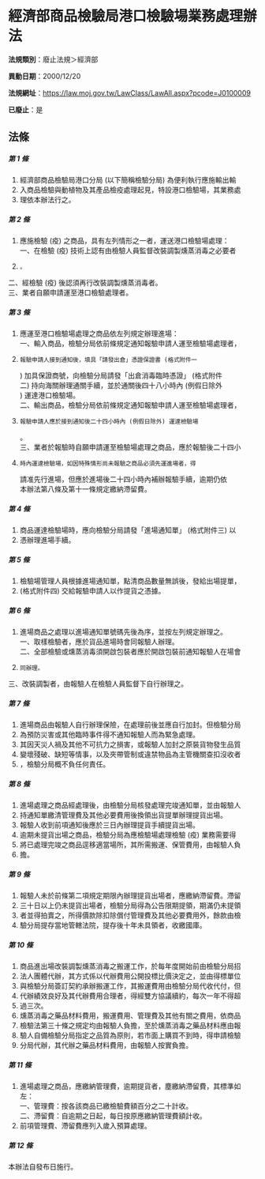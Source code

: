 # 經濟部商品檢驗局港口檢驗場業務處理辦法

**法規類別**：廢止法規＞經濟部

**異動日期**：2000/12/20  

**法規網址**：https://law.moj.gov.tw/LawClass/LawAll.aspx?pcode=J0100009

**已廢止**：是



## 法條
##### 第 1 條
1. 經濟部商品檢驗局港口分局 (以下簡稱檢驗分局) 為便利執行應施輸出輸
1. 入商品檢驗與動植物及其產品檢疫處理起見，特設港口檢驗場，其業務處
1. 理依本辦法行之。

##### 第 2 條
1. 應施檢驗 (疫) 之商品，具有左列情形之一者，運送港口檢驗場處理：  
一、在檢驗 (疫) 技術上認有由檢驗人員監督改裝調製燻蒸消毒之必要者
1.     。  
二、經檢驗 (疫) 後認須再行改裝調製燻蒸消毒者。  
三、業者自願申請運至港口檢驗處理者。

##### 第 3 條
1. 應運至港口檢驗場處理之商品依左列規定辦理進場：  
一、輸入商品，檢驗分局依前條規定通知報驗申請人運至檢驗場處理者，
1.     報驗申請人接到通知後，填具「請發出倉」憑證保證書 (格式附件一  
    ) 加具保證商號，向檢驗分局請發「出倉消毒臨時憑證」 (格式附件  
    二) 持向海關辦理通關手續，並於通關後四十八小時內 (例假日除外  
    ) 運達港口檢驗場。  
二、輸出商品，檢驗分局依前條規定通知報驗申請人運至檢驗場處理者，
1.     報驗申請人應於接到通知後二十四小時內 (例假日除外) 運達檢驗場  
    。  
三、業者於報驗時自願申請運至檢驗場處理之商品，應於報驗後二十四小
1.     時內運達檢驗場，如因特殊情形尚未報驗之商品必須先運進場者，得  
    請准先行進場，但應於進場後二十四小時內補辦報驗手續，逾期仍依  
    本辦法第八條及第十一條規定繳納滯留費。

##### 第 4 條
1. 商品運達檢驗場時，應向檢驗分局請發「進場通知單」 (格式附件三) 以
1. 憑辦理進場手續。

##### 第 5 條
1. 檢驗場管理人員根據進場通知單，點清商品數量無誤後，發給出場提單，
1.  (格式附件四) 交給報驗申請人以作提貨之憑據。

##### 第 6 條
1. 進場商品之處理以進場通知單號碼先後為序，並按左列規定辦理之。  
一、取樣檢驗者，應於貨品進場時會同報驗人辦理。  
二、全部檢驗或燻蒸消毒須開啟包裝者應於開啟包裝前通知報驗人在場會
1.     同辦理。  
三、改裝調製者，由報驗人在檢驗人員監督下自行辦理之。

##### 第 7 條
1. 進場商品由報驗人自行辦理保險，在處理前後並應自行加封。但檢驗分局
1. 為預防災害或其他臨時事件得不通知報驗人而為緊急處理。
1. 其因天災人禍及其他不可抗力之損害，或報驗人加封之原裝貨物發生品質
1. 變壞殘破、缺短等情事，以及夾帶管制或違禁物品為主管機關查扣沒收者
1. ，檢驗分局概不負任何責任。

##### 第 8 條
1. 進場處理之商品經處理後，由檢驗分局核發處理完竣通知單，並由報驗人
1. 持通知單繳清管理費及其他必要費用後換領出貨提單辦理提貨出場。
1. 報驗人收到前項通知後應於三日內辦理提貨手續提貨出場。
1. 逾期未提貨出場之商品，檢驗分局為應檢驗場處理檢驗 (疫) 業務需要得
1. 將已處理完竣之商品逕移適當場所，其所需搬運、保管費用，由報驗人負
1. 擔。

##### 第 9 條
1. 報驗人未於前條第二項規定期限內辦理提貨出場者，應繳納滯留費。滯留
1. 三十日以上仍未提貨出場者，檢驗分局得為公告限期提領，期滿仍未提領
1. 者並得拍賣之，所得價款除扣除償付管理費及其他必要費用外，餘款由檢
1. 驗分局提存當地管轄法院，提存後十年未具領者，收繳國庫。

##### 第 10 條
1. 商品進出場改裝調製燻蒸消毒之搬運工作，於每年度開始前由檢驗分局招
1. 法人團體代辦，其方式係以代辦費用公開投標比價決定之，並由得標單位
1. 與檢驗分局簽訂契約承辦搬運工作，其搬運費用由檢驗分局代收代付，但
1. 代辦績效良好及其代辦費用合理者，得經雙方協議續約，每次一年不得超
1. 過三次。
1. 燻蒸消毒之藥品材料費用，搬運費用、管理費及其他有關之費用，依商品
1. 檢驗法第三十條之規定均由報驗人負擔，至於燻蒸消毒之藥品材料應由報
1. 驗人自備檢驗分局指定之品質為原則，若市面上購買不到時，得申請檢驗
1. 分局代辦，其代辦之藥品材料費用，由報驗人按實負擔。

##### 第 11 條
1. 進場處理之商品，應繳納管理費，逾期提貨者，塵繳納滯留費，其標準如  
左：  
一、管理費：按各該商品已繳檢驗費額百分之二十計收。  
二、滯留費：自逾期之日起，每日按原應繳納管理費額計收。
1. 前項管理費、滯留費應列入歲入預算處理。

##### 第 12 條
本辦法自發布日施行。


